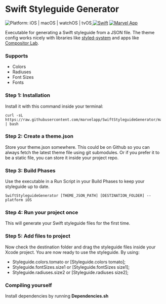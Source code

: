 # Swift Styleguide Generator
<img src="https://img.shields.io/badge/platform-iOS%20%7C%20macOS%20%7C%20watchOS%20%7C%20tvOS-FFC82C.svg" style="max-height: 300px;" alt="Platform: iOS | macOS | watchOS | tvOS"><a href="https://developer.apple.com/swift/"> <img src="https://img.shields.io/badge/Swift-4.0-orange.svg?style=flat" style="max-height: 300px;" alt="Swift"/></a> <a href="http://twitter.com/marvelapp"><img src="https://img.shields.io/badge/Twitter-@marvelapp-blue.svg?style=flat" style="max-height: 300px;" alt="Marvel App"/></a>

Executable for generating a Swift styleguide from a JSON file. The theme config works nicely with libraries like [styled-system](https://github.com/jxnblk/styled-system) and apps like [Compositor Lab](compositor.io/lab).

### Supports
- Colors
- Radiuses
- Font Sizes
- Fonts

### Step 1: Installation

Install it with this command inside your terminal:

```
curl -sL https://raw.githubusercontent.com/marvelapp/SwiftStyleguideGenerator/master/Install.sh | bash
```

### Step 2: Create a theme.json
Store your theme.json somewhere.
This could be on Github so you can always fetch the latest theme file using git submodules.
Or if you prefer it to be a static file, you can store it inside your project repo.

### Step 3: Build Phases
Use the executable in a Run Script in your Build Phases to keep your styleguide up to date.

```
SwiftStyleguideGenerator [THEME_JSON_PATH] [DESTINATION_FOLDER] --platform iOS
```

### Step 4: Run your project once
This will generate your Swift styleguide files for the first time.

### Step 5: Add files to project
Now check the destination folder and drag the styleguide files inside your Xcode project.
You are now ready to use the styleguide. By using:
- Styleguide.colors.tomato or [Styleguide.colors tomato];
- Styleguide.fontSizes.size1 or [Styleguide.fontSizes size1];
- Styleguide.radiuses.size2 or [Styleguide.radiuses size2];

### Compiling yourself

Install dependencies by running **Dependencies.sh**
